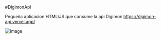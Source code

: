 #DigimonApi

Pequeña aplicacion HTML/JS que consume la api Digimon https://digimon-api.vercel.app/

![image](https://github.com/BrgarciaG/test2_DigimonApi/assets/117834766/a562484a-e8ec-4e67-93bf-45ad7a488988)


